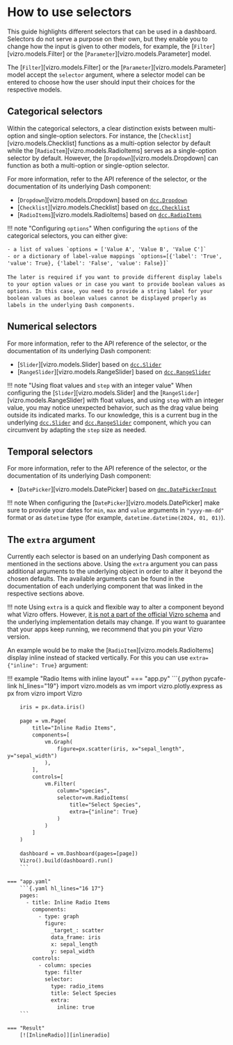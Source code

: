 # How to use selectors

This guide highlights different selectors that can be used in a dashboard. Selectors do not serve a purpose on their own, but they enable you to change how the input is given to other models, for example, the [`Filter`][vizro.models.Filter] or the [`Parameter`][vizro.models.Parameter] model.

The [`Filter`][vizro.models.Filter] or the [`Parameter`][vizro.models.Parameter] model accept the `selector` argument, where a selector model can be entered to choose how the user should input their choices for the respective models.

## Categorical selectors

Within the categorical selectors, a clear distinction exists between multi-option and single-option selectors. For instance, the [`Checklist`][vizro.models.Checklist] functions as a multi-option selector by default while the [`RadioItem`][vizro.models.RadioItems] serves as a single-option selector by default. However, the [`Dropdown`][vizro.models.Dropdown] can function as both a multi-option or single-option selector.

For more information, refer to the API reference of the selector, or the documentation of its underlying Dash component:

- [`Dropdown`][vizro.models.Dropdown] based on [`dcc.Dropdown`](https://dash.plotly.com/dash-core-components/dropdown)
- [`Checklist`][vizro.models.Checklist] based on [`dcc.Checklist`](https://dash.plotly.com/dash-core-components/checklist)
- [`RadioItems`][vizro.models.RadioItems] based on [`dcc.RadioItems`](https://dash.plotly.com/dash-core-components/radioitems)

!!! note "Configuring `options`"
    When configuring the `options` of the categorical selectors, you can either give:

    - a list of values `options = ['Value A', 'Value B', 'Value C']`
    - or a dictionary of label-value mappings `options=[{'label': 'True', 'value': True}, {'label': 'False', 'value': False}]`

    The later is required if you want to provide different display labels to your option values or in case you want to provide boolean values as options. In this case, you need to provide a string label for your boolean values as boolean values cannot be displayed properly as labels in the underlying Dash components.

## Numerical selectors

For more information, refer to the API reference of the selector, or the documentation of its underlying Dash component:

- [`Slider`][vizro.models.Slider] based on [`dcc.Slider`](https://dash.plotly.com/dash-core-components/slider)
- [`RangeSlider`][vizro.models.RangeSlider] based on [`dcc.RangeSlider`](https://dash.plotly.com/dash-core-components/rangeslider)

!!! note "Using float values and `step` with an integer value"
    When configuring the [`Slider`][vizro.models.Slider] and the [`RangeSlider`][vizro.models.RangeSlider] with float values, and using `step` with an integer value, you may notice unexpected behavior, such as the drag value being outside its indicated marks. To our knowledge, this is a current bug in the underlying [`dcc.Slider`](https://dash.plotly.com/dash-core-components/slider) and [`dcc.RangeSlider`](https://dash.plotly.com/dash-core-components/rangeslider) component, which you can circumvent by adapting the `step` size as needed.

## Temporal selectors

For more information, refer to the API reference of the selector, or the documentation of its underlying Dash component:

- [`DatePicker`][vizro.models.DatePicker] based on [`dmc.DatePickerInput`](https://www.dash-mantine-components.com/components/datepickerinput)

!!! note
    When configuring the [`DatePicker`][vizro.models.DatePicker] make sure to provide your dates for `min`, `max` and `value` arguments in `"yyyy-mm-dd"` format or as `datetime` type (for example, `datetime.datetime(2024, 01, 01)`).

## The `extra` argument

Currently each selector is based on an underlying Dash component as mentioned in the sections above. Using the `extra` argument you can pass additional arguments to the underlying object in order to alter it beyond the chosen defaults. The available arguments can be found in the documentation of each underlying component that was linked in the respective sections above.

!!! note
    Using `extra` is a quick and flexible way to alter a component beyond what Vizro offers. However, [it is not a part of the official Vizro schema](../explanation/schema.md#what-is-the-vizro-json-schema) and the underlying implementation details may change. If you want to guarantee that your apps keep running, we recommend that you pin your Vizro version.

An example would be to make the [`RadioItem`][vizro.models.RadioItems] display inline instead of stacked vertically. For this you can use `extra={"inline": True}` argument:

!!! example "Radio Items with inline layout"
    === "app.py"
        ```{.python pycafe-link hl_lines="19"}
        import vizro.models as vm
        import vizro.plotly.express as px
        from vizro import Vizro

        iris = px.data.iris()

        page = vm.Page(
            title="Inline Radio Items",
            components=[
                vm.Graph(
                    figure=px.scatter(iris, x="sepal_length", y="sepal_width")
                ),
            ],
            controls=[
                vm.Filter(
                    column="species",
                    selector=vm.RadioItems(
                        title="Select Species",
                        extra={"inline": True}
                    )
                )
            ]
        )

        dashboard = vm.Dashboard(pages=[page])
        Vizro().build(dashboard).run()
        ```

    === "app.yaml"
        ```{.yaml hl_lines="16 17"}
        pages:
          - title: Inline Radio Items
            components:
              - type: graph
                figure:
                  _target_: scatter
                  data_frame: iris
                  x: sepal_length
                  y: sepal_width
            controls:
              - column: species
                type: filter
                selector:
                  type: radio_items
                  title: Select Species
                  extra:
                    inline: true
        ```

    === "Result"
        [![InlineRadio]][inlineradio]

[inlineradio]: ../../assets/user_guides/selectors/inlineradio.png
